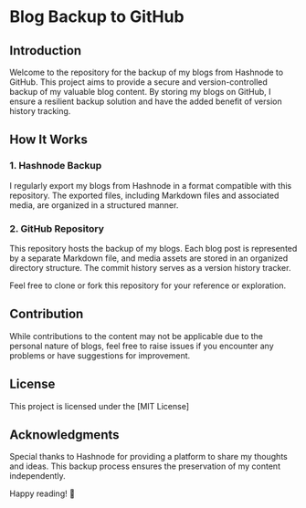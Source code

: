 # Blog Backup to GitHub

## Introduction

Welcome to the repository for the backup of my blogs from Hashnode to GitHub. This project aims to provide a secure and version-controlled backup of my valuable blog content. By storing my blogs on GitHub, I ensure a resilient backup solution and have the added benefit of version history tracking.

## How It Works

### 1. Hashnode Backup

I regularly export my blogs from Hashnode in a format compatible with this repository. The exported files, including Markdown files and associated media, are organized in a structured manner.

### 2. GitHub Repository

This repository hosts the backup of my blogs. Each blog post is represented by a separate Markdown file, and media assets are stored in an organized directory structure. The commit history serves as a version history tracker.


Feel free to clone or fork this repository for your reference or exploration.

## Contribution

While contributions to the content may not be applicable due to the personal nature of blogs, feel free to raise issues if you encounter any problems or have suggestions for improvement.

## License

This project is licensed under the [MIT License]

## Acknowledgments

Special thanks to Hashnode for providing a platform to share my thoughts and ideas. This backup process ensures the preservation of my content independently.

Happy reading! 🚀
